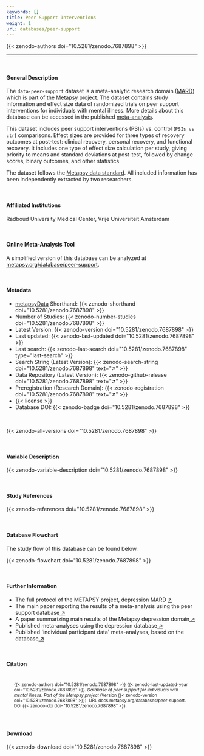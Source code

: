 ```yaml
---
keywords: []
title: Peer Support Interventions
weight: 1
url: databases/peer-support
---
```

{{< zenodo-authors doi="10.5281/zenodo.7687898" >}}

- - -

<br>

#### General Description

The `data-peer-support` dataset is a meta-analytic research domain ([MARD](https://docs.metapsy.org/uploads/ebmental-2022-300509.pdf)) which is part of the  [Metapsy project](https://www.metapsy.org/). The dataset contains study information and effect size data of randomized trials on peer support interventions for individuals with mental illness. More details about this database can be accessed in the published [meta-analysis](https://pubmed.ncbi.nlm.nih.gov/36066104/).

This dataset includes peer support interventions (PSIs) vs. control (`PSIs vs ctr`) comparisons. Effect sizes are provided for three types of recovery outcomes at post-test: clinical recovery, personal recovery, and functional recovery. It includes one type of effect size calculation per study, giving priority to means and standard deviations at post-test, followed by change scores, binary outcomes, and other statistics.

The dataset follows the [Metapsy data standard](https://docs.metapsy.org/data-preparation/format/). All included information has been independently extracted by two researchers.

<br>

#### Affiliated Institutions

Radboud University Medical Center, Vrije Universiteit Amsterdam

<br>

#### Online Meta-Analysis Tool

A simplified version of this database can be analyzed at [metapsy.org/database/peer-support](https://www.metapsy.org/database/peer-support).

<br>

#### Metadata

* <a href="https://data.metapsy.org" target="_blank">metapsyData</a> Shorthand: {{< zenodo-shorthand doi="10.5281/zenodo.7687898" >}}
* Number of Studies: {{< zenodo-number-studies doi="10.5281/zenodo.7687898" >}}
* Latest Version: {{< zenodo-version doi="10.5281/zenodo.7687898" >}}
* Last updated: {{< zenodo-last-updated doi="10.5281/zenodo.7687898" >}}
* Last search: {{< zenodo-last-search doi="10.5281/zenodo.7687898" type="last-search" >}}
* Search String (Latest Version): {{< zenodo-search-string doi="10.5281/zenodo.7687898" text="↗" >}}
* Data Repository (Latest Version): {{< zenodo-github-release doi="10.5281/zenodo.7687898" text="↗" >}}
* Preregistration (Research Domain): {{< zenodo-registration doi="10.5281/zenodo.7687898" text="↗" >}}
* {{< license >}}
* Database DOI: {{< zenodo-badge doi="10.5281/zenodo.7687898" >}}

<br>

{{< zenodo-all-versions doi="10.5281/zenodo.7687898" >}}

<br>

#### Variable Description

{{< zenodo-variable-description doi="10.5281/zenodo.7687898" >}}

<br>

#### Study References

{{< zenodo-references doi="10.5281/zenodo.7687898" >}}

<br>

#### Database Flowchart

 The study flow of this database can be found below.

{{< zenodo-flowchart doi="10.5281/zenodo.7687898" >}}

<br>

#### Further Information

<ul>

<li>The full protocol of the METAPSY project, depression MARD <a href="/uploads/protocol.pdf" target="_blank">↗</a></li> <li>The main paper reporting the results of a meta-analysis using the peer support database<a href="https://www.cambridge.org/core/journals/psychological-medicine/article/effectiveness-of-peer-support-for-individuals-with-mental-illness-systematic-review-and-metaanalysis/92E0C2FA17EC13A33193B05CFB8D4179" target="_blank"> ↗</a></li> <li>A paper summarizing main results of the Metapsy depression domain<a href="/uploads/summary_metapsy.pdf" target="_blank"> ↗</a></li> <li>Published meta-analyses using the depression database<a href="/uploads/published_meta_analyses.pdf" target="_blank"> ↗</a></li> <li>Published 'individual participant data' meta-analyses, based on the database<a href="/uploads/ipd_ma.pdf" target="_blank"> ↗</a></li> </ul>

<br>

#### Citation

<div class="citation" style='background-color: var(--body-color); padding: 20px 20px 20px 20px; font-size: 80%; -webkit-filter: grayscale(100%); filter: grayscale(100%);'>
{{< zenodo-authors doi="10.5281/zenodo.7687898" >}}
{{< zenodo-last-updated-year doi="10.5281/zenodo.7687898" >}}.
<i>Database of peer support for individuals with mental illness. Part of the Metapsy project </i>
(Version {{< zenodo-version doi="10.5281/zenodo.7687898" >}}).
URL docs.metapsy.org/databases/peer-support.
DOI {{< zenodo-doi doi="10.5281/zenodo.7687898" >}}.
</div>

<br>

#### Download

{{< zenodo-download doi="10.5281/zenodo.7687898" >}}

<br></br>